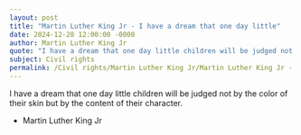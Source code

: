 ```yaml
---
layout: post
title: "Martin Luther King Jr - I have a dream that one day little"
date: 2024-12-28 12:00:00 -0000
author: Martin Luther King Jr
quote: "I have a dream that one day little children will be judged not by the color of their skin but by the content of their character."
subject: Civil rights
permalink: /Civil rights/Martin Luther King Jr/Martin Luther King Jr - I have a dream that one day little
---
```


I have a dream that one day little children will be judged not by the color of their skin but by the content of their character.

- Martin Luther King Jr
